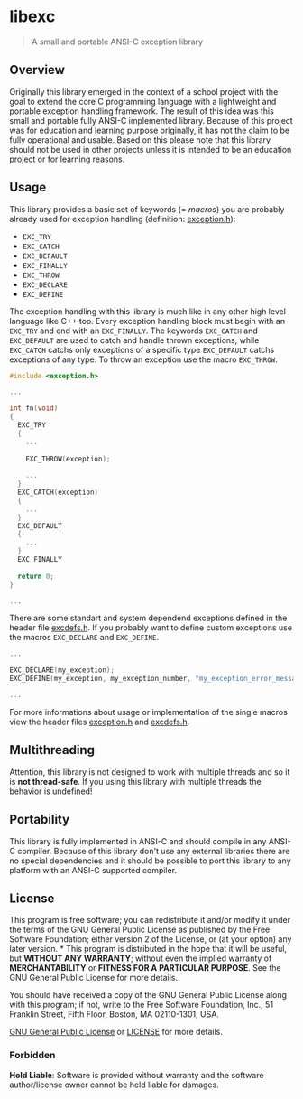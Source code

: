 # libexc
> A small and portable ANSI-C exception library

## Overview

Originally this library emerged in the context of a school project with the goal to extend
the core C programming language with a lightweight and portable exception handling framework.
The result of this idea was this small and portable fully ANSI-C implemented library. Because of
this project was for education and learning purpose originally, it has not the claim to be fully
operational and usable. Based on this please note that this library should not be used in other
projects unless it is intended to be an education project or for learning reasons.

## Usage

This library provides a basic set of keywords (= *macros*) you are probably already
used for exception handling (definition: [exception.h](inc/exception.h)):

- `EXC_TRY`
- `EXC_CATCH`
- `EXC_DEFAULT`
- `EXC_FINALLY`
- `EXC_THROW`
- `EXC_DECLARE`
- `EXC_DEFINE`

The exception handling with this library is much like in any other high level language like C++ too. Every exception
handling block must begin with an `EXC_TRY` and end with an `EXC_FINALLY`. The keywords `EXC_CATCH` and `EXC_DEFAULT`
are used to catch and handle thrown exceptions, while `EXC_CATCH` catchs only exceptions of a specific type `EXC_DEFAULT`
catchs exceptions of any type. To throw an exception use the macro `EXC_THROW`.

```c
#include <exception.h>

...

int fn(void)
{
  EXC_TRY
  {
    ...
    
    EXC_THROW(exception);
    
    ...
  }
  EXC_CATCH(exception)
  {
    ...
  }
  EXC_DEFAULT
  {
    ...
  }
  EXC_FINALLY
  
  return 0;
}

...
```

There are some standart and system dependend exceptions defined in the header file [excdefs.h](inc/excdefs.h).
If you probably want to define custom exceptions use the macros `EXC_DECLARE` and `EXC_DEFINE`.

```c
...

EXC_DECLARE(my_exception);
EXC_DEFINE(my_exception, my_exception_number, "my_exception_error_message");

...
```

For more informations about usage or implementation of the single macros view the header files [exception.h](inc/exception.h)
and [excdefs.h](inc/excdefs.h).

## Multithreading

Attention, this library is not designed to work with multiple threads and so it is **not thread-safe**. If you
using this library with multiple threads the behavior is undefined!

## Portability

This library is fully implemented in ANSI-C and should compile in any ANSI-C compiler. Because of this library
don't use any external libraries there are no special dependencies and it should be possible to port this library
to any platform with an ANSI-C supported compiler.

## License

This program is free software; you can redistribute it and/or modify
it under the terms of the GNU General Public License as published by
the Free Software Foundation; either version 2 of the License, or
(at your option) any later version.
 * 
This program is distributed in the hope that it will be useful,
but **WITHOUT ANY WARRANTY**; without even the implied warranty of
**MERCHANTABILITY** or **FITNESS FOR A PARTICULAR PURPOSE**.  See the
GNU General Public License for more details.
 
You should have received a copy of the GNU General Public License
along with this program; if not, write to the Free Software
Foundation, Inc., 51 Franklin Street, Fifth Floor, Boston,
MA 02110-1301, USA.

[GNU General Public License](http://www.gnu.org/licenses/gpl.html) or [LICENSE](LICENSE) for
more details.

### Forbidden

**Hold Liable**: Software is provided without warranty and the software
author/license owner cannot be held liable for damages.
